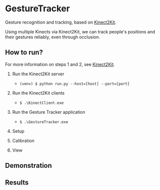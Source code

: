 # GestureTracker
Gesture recognition and tracking, based on [Kinect2Kit](https://github.com/cjw-charleswu/Kinect2Kit).

Using multiple Kinects via Kinect2Kit, we can track people's positions and their gestures reliably, even through occlusion.

## How to run?

For more information on steps 1 and 2, see [Kinect2Kit](https://github.com/cjw-charleswu/Kinect2Kit).

1. Run the Kinect2Kit server

    - `(venv) $ python run.py --host=[host] --port=[port]`

2. Run the Kinect2Kit clients
    
    - `$ .\KinectClient.exe`

3. Run the Gesture Tracker application

    - `$ .\GestureTracker.exe`

3. Setup

4. Calibration

5. View

## Demonstration

## Results

